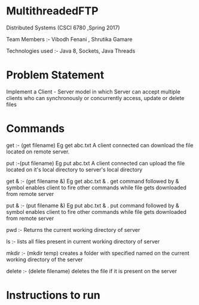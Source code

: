 # MultithreadedFTP

Distributed Systems (CSCI 6780 ,Spring 2017)

Team Members :- Vibodh Fenani , Shrutika Gamare

Technologies used :- Java 8, Sockets, Java Threads

# Problem Statement

Implement a Client - Server model in which Server can accept multiple clients who can synchronously or concurrently
access, update or delete files

# Commands

get :- (get filename) Eg get abc.txt A client connected can download the file located on remote server.

put :-(put filename) Eg put abc.txt  A client connected can upload the file located on it's local directory to server's local                         directory 

get & :- (get filename &) Eg get abc.txt & . get command followed by & symbol enables client to fire other commands while file gets downloaded from remote server

put & :- (put filename &) Eg put abc.txt & . put command followed by & symbol enables client to fire other commands while file gets downloaded from remote server

pwd :- Returns the current working directory of server

ls :- lists all files present in current working directory of server

mkdir :- (mkdir temp) creates a folder with specified named on the current working directory of the server

delete :- (delete filename) deletes the file if it is present on the server

# Instructions to run





